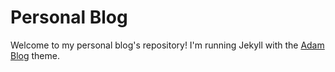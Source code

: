 # Personal Blog

Welcome to my personal blog's repository! I'm running Jekyll with the [Adam Blog](https://github.com/artemsheludko/adam-blog) theme.